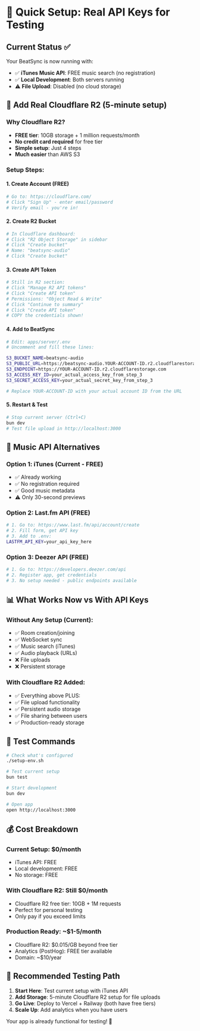 # 🚀 Quick Setup: Real API Keys for Testing

## Current Status ✅
Your BeatSync is now running with:
- ✅ **iTunes Music API**: FREE music search (no registration)
- ✅ **Local Development**: Both servers running
- ⚠️ **File Upload**: Disabled (no cloud storage)

## 🔧 Add Real Cloudflare R2 (5-minute setup)

### Why Cloudflare R2?
- **FREE tier**: 10GB storage + 1 million requests/month
- **No credit card required** for free tier
- **Simple setup**: Just 4 steps
- **Much easier** than AWS S3

### Setup Steps:

#### 1. Create Account (FREE)
```bash
# Go to: https://cloudflare.com/
# Click "Sign Up" - enter email/password
# Verify email - you're in!
```

#### 2. Create R2 Bucket
```bash
# In Cloudflare dashboard:
# Click "R2 Object Storage" in sidebar
# Click "Create bucket"
# Name: "beatsync-audio"
# Click "Create bucket"
```

#### 3. Create API Token
```bash
# Still in R2 section:
# Click "Manage R2 API tokens"
# Click "Create API token"
# Permissions: "Object Read & Write"
# Click "Continue to summary"
# Click "Create API token"
# COPY the credentials shown!
```

#### 4. Add to BeatSync
```bash
# Edit: apps/server/.env
# Uncomment and fill these lines:

S3_BUCKET_NAME=beatsync-audio
S3_PUBLIC_URL=https://beatsync-audio.YOUR-ACCOUNT-ID.r2.cloudflarestorage.com
S3_ENDPOINT=https://YOUR-ACCOUNT-ID.r2.cloudflarestorage.com
S3_ACCESS_KEY_ID=your_actual_access_key_from_step_3
S3_SECRET_ACCESS_KEY=your_actual_secret_key_from_step_3

# Replace YOUR-ACCOUNT-ID with your actual account ID from the URL
```

#### 5. Restart & Test
```bash
# Stop current server (Ctrl+C)
bun dev
# Test file upload in http://localhost:3000
```

## 🎵 Music API Alternatives

### Option 1: iTunes (Current - FREE)
- ✅ Already working
- ✅ No registration required
- ✅ Good music metadata
- ⚠️ Only 30-second previews

### Option 2: Last.fm API (FREE)
```bash
# 1. Go to: https://www.last.fm/api/account/create
# 2. Fill form, get API key
# 3. Add to .env:
LASTFM_API_KEY=your_api_key_here
```

### Option 3: Deezer API (FREE)
```bash
# 1. Go to: https://developers.deezer.com/api
# 2. Register app, get credentials
# 3. No setup needed - public endpoints available
```

## 📊 What Works Now vs With API Keys

### Without Any Setup (Current):
- ✅ Room creation/joining
- ✅ WebSocket sync
- ✅ Music search (iTunes)
- ✅ Audio playback (URLs)
- ❌ File uploads
- ❌ Persistent storage

### With Cloudflare R2 Added:
- ✅ Everything above PLUS:
- ✅ File upload functionality
- ✅ Persistent audio storage
- ✅ File sharing between users
- ✅ Production-ready storage

## 🧪 Test Commands

```bash
# Check what's configured
./setup-env.sh

# Test current setup
bun test

# Start development
bun dev

# Open app
open http://localhost:3000
```

## 💰 Cost Breakdown

### Current Setup: $0/month
- iTunes API: FREE
- Local development: FREE
- No storage: FREE

### With Cloudflare R2: Still $0/month
- Cloudflare R2 free tier: 10GB + 1M requests
- Perfect for personal testing
- Only pay if you exceed limits

### Production Ready: ~$1-5/month
- Cloudflare R2: $0.015/GB beyond free tier
- Analytics (PostHog): FREE tier available
- Domain: ~$10/year

## 🎯 Recommended Testing Path

1. **Start Here**: Test current setup with iTunes API
2. **Add Storage**: 5-minute Cloudflare R2 setup for file uploads
3. **Go Live**: Deploy to Vercel + Railway (both have free tiers)
4. **Scale Up**: Add analytics when you have users

Your app is already functional for testing! 🚀
